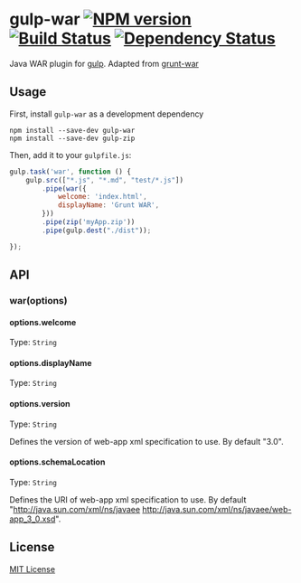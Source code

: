 # gulp-war [![NPM version][npm-image]][npm-url] [![Build Status][travis-image]][travis-url] [![Dependency Status][depstat-image]][depstat-url]

Java WAR plugin for [gulp](https://github.com/gulpjs/gulp). Adapted from [grunt-war](https://github.com/MorrisLLC/grunt-war)

## Usage

First, install `gulp-war` as a development dependency

```shell
npm install --save-dev gulp-war
npm install --save-dev gulp-zip
```

Then, add it to your `gulpfile.js`:

```javascript
gulp.task('war', function () {
    gulp.src(["*.js", "*.md", "test/*.js"])
        .pipe(war({
            welcome: 'index.html',
            displayName: 'Grunt WAR',
        }))
        .pipe(zip('myApp.zip'))
        .pipe(gulp.dest("./dist"));

});
```

## API

### war(options)

#### options.welcome
Type: `String`

#### options.displayName
Type: `String`

#### options.version
Type: `String`

Defines the version of web-app xml specification to use. By default "3.0".

#### options.schemaLocation
Type: `String`

Defines the URI of web-app xml specification to use. By default "http://java.sun.com/xml/ns/javaee http://java.sun.com/xml/ns/javaee/web-app_3_0.xsd".

## License

[MIT License](http://en.wikipedia.org/wiki/MIT_License)

[npm-url]: https://npmjs.org/package/gulp-war
[npm-image]: https://badge.fury.io/js/gulp-war.png

[travis-url]: http://travis-ci.org/ScottWeinstein/gulp-war
[travis-image]: https://secure.travis-ci.org/ScottWeinstein/gulp-war.png?branch=master

[depstat-url]: https://david-dm.org/ScottWeinstein/gulp-war
[depstat-image]: https://david-dm.org/ScottWeinstein/gulp-war.png
